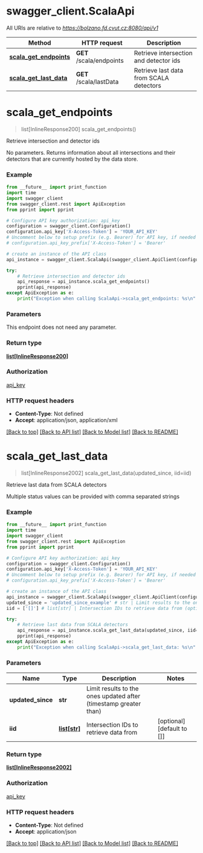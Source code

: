 # swagger_client.ScalaApi

All URIs are relative to *https://bolzano.fd.cvut.cz:8080/api/v1*

Method | HTTP request | Description
------------- | ------------- | -------------
[**scala_get_endpoints**](ScalaApi.md#scala_get_endpoints) | **GET** /scala/endpoints | Retrieve intersection and detector ids
[**scala_get_last_data**](ScalaApi.md#scala_get_last_data) | **GET** /scala/lastData | Retrieve last data from SCALA detectors

# **scala_get_endpoints**
> list[InlineResponse200] scala_get_endpoints()

Retrieve intersection and detector ids

No parameters. Returns information about all intersections and their  detectors that are currently hosted by the data store.

### Example
```python
from __future__ import print_function
import time
import swagger_client
from swagger_client.rest import ApiException
from pprint import pprint

# Configure API key authorization: api_key
configuration = swagger_client.Configuration()
configuration.api_key['X-Access-Token'] = 'YOUR_API_KEY'
# Uncomment below to setup prefix (e.g. Bearer) for API key, if needed
# configuration.api_key_prefix['X-Access-Token'] = 'Bearer'

# create an instance of the API class
api_instance = swagger_client.ScalaApi(swagger_client.ApiClient(configuration))

try:
    # Retrieve intersection and detector ids
    api_response = api_instance.scala_get_endpoints()
    pprint(api_response)
except ApiException as e:
    print("Exception when calling ScalaApi->scala_get_endpoints: %s\n" % e)
```

### Parameters
This endpoint does not need any parameter.

### Return type

[**list[InlineResponse200]**](InlineResponse200.md)

### Authorization

[api_key](../README.md#api_key)

### HTTP request headers

 - **Content-Type**: Not defined
 - **Accept**: application/json, application/xml

[[Back to top]](#) [[Back to API list]](../README.md#documentation-for-api-endpoints) [[Back to Model list]](../README.md#documentation-for-models) [[Back to README]](../README.md)

# **scala_get_last_data**
> list[InlineResponse2002] scala_get_last_data(updated_since, iid=iid)

Retrieve last data from SCALA detectors

Multiple status values can be provided with comma separated strings

### Example
```python
from __future__ import print_function
import time
import swagger_client
from swagger_client.rest import ApiException
from pprint import pprint

# Configure API key authorization: api_key
configuration = swagger_client.Configuration()
configuration.api_key['X-Access-Token'] = 'YOUR_API_KEY'
# Uncomment below to setup prefix (e.g. Bearer) for API key, if needed
# configuration.api_key_prefix['X-Access-Token'] = 'Bearer'

# create an instance of the API class
api_instance = swagger_client.ScalaApi(swagger_client.ApiClient(configuration))
updated_since = 'updated_since_example' # str | Limit results to the ones updated after (timestamp greater than)
iid = ['[]'] # list[str] | Intersection IDs to retrieve data from (optional) (default to [])

try:
    # Retrieve last data from SCALA detectors
    api_response = api_instance.scala_get_last_data(updated_since, iid=iid)
    pprint(api_response)
except ApiException as e:
    print("Exception when calling ScalaApi->scala_get_last_data: %s\n" % e)
```

### Parameters

Name | Type | Description  | Notes
------------- | ------------- | ------------- | -------------
 **updated_since** | **str**| Limit results to the ones updated after (timestamp greater than) | 
 **iid** | [**list[str]**](str.md)| Intersection IDs to retrieve data from | [optional] [default to []]

### Return type

[**list[InlineResponse2002]**](InlineResponse2002.md)

### Authorization

[api_key](../README.md#api_key)

### HTTP request headers

 - **Content-Type**: Not defined
 - **Accept**: application/json

[[Back to top]](#) [[Back to API list]](../README.md#documentation-for-api-endpoints) [[Back to Model list]](../README.md#documentation-for-models) [[Back to README]](../README.md)

